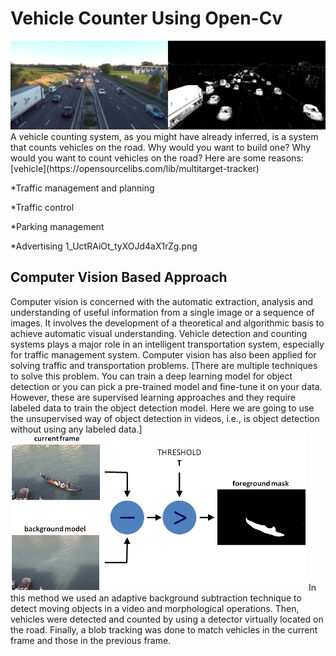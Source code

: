 # Vehicle Counter Using Open-Cv 
<img src="https://github.com/mohan-mathew/vehicle-counter-python/blob/main/1_UctRAiOt_tyXOJd4aX1rZg.png" alt="My cool logo"/>
A vehicle counting system, as you might have already inferred, is a system that counts vehicles on the road. Why would you want to build one? Why would you want to count vehicles on the road? Here are some reasons: 
[vehicle](https://opensourcelibs.com/lib/multitarget-tracker)

*Traffic management and planning 

*Traffic control 

*Parking management 

*Advertising 
1_UctRAiOt_tyXOJd4aX1rZg.png
## Computer Vision Based Approach
Computer vision is concerned with the automatic extraction, analysis and understanding of useful information from a single image or a sequence of images. It involves the development of a theoretical and algorithmic basis to achieve automatic visual understanding. Vehicle detection and counting systems plays a major role in an intelligent transportation system, especially for traffic management system. Computer vision has also been applied for solving traffic and transportation problems. [There are multiple techniques to solve this problem. You can train a deep learning model for object detection or you can pick a pre-trained model and fine-tune it on your data. However, these are supervised learning approaches and they require labeled data to train the object detection model. Here we are going to use the unsupervised way of object detection in videos, i.e., is object detection without using any labeled data.] 
<img src="https://github.com/mohan-mathew/vehicle-counter-python/blob/main/0_iNYtQubKAtK0OGG5.png" alt="My cool logo"/>
In this method we used an adaptive background subtraction technique to detect moving objects in a video and morphological operations. Then, vehicles were detected and counted by using a detector virtually located on the road. Finally, a blob tracking was done to match vehicles in the current frame and those in the previous frame.
